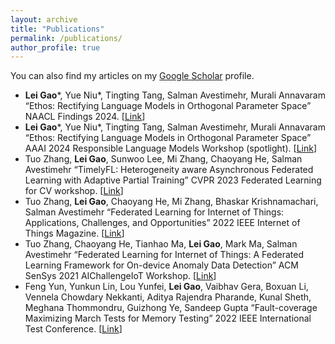 ```yaml
---
layout: archive
title: "Publications"
permalink: /publications/
author_profile: true
---
```



You can also find my articles on my [Google Scholar](https://scholar.google.com/citations?user=TxzNHuIAAAAJ&hl=en) profile.


* **Lei Gao***, Yue Niu*, Tingting Tang, Salman Avestimehr, Murali Annavaram “Ethos: Rectifying Language Models in Orthogonal Parameter Space” NAACL Findings 2024. [[Link](https://arxiv.org/abs/2403.08994)]
* **Lei Gao***, Yue Niu*, Tingting Tang, Salman Avestimehr, Murali Annavaram “Ethos: Rectifying Language Models in Orthogonal Parameter Space” AAAI 2024 Responsible Language Models Workshop (spotlight). [[Link](https://arxiv.org/abs/2403.08994)]
* Tuo Zhang, **Lei Gao**, Sunwoo Lee, Mi Zhang, Chaoyang He, Salman Avestimehr “TimelyFL: Heterogeneity aware Asynchronous Federated Learning with Adaptive Partial Training” CVPR 2023 Federated Learning for CV workshop. [[Link](https://arxiv.org/abs/2304.06947)]
* Tuo Zhang, **Lei Gao**, Chaoyang He, Mi Zhang, Bhaskar Krishnamachari, Salman Avestimehr “Federated Learning for Internet of Things: Applications, Challenges, and Opportunities” 2022 IEEE Internet of Things Magazine. [[Link](https://arxiv.org/abs/2111.07494)]
* Tuo Zhang, Chaoyang He, Tianhao Ma, **Lei Gao**, Mark Ma, Salman Avestimehr “Federated Learning for Internet of Things: A Federated Learning Framework for On-device Anomaly Data Detection” ACM SenSys 2021 AIChallengeIoT Workshop. [[Link](https://arxiv.org/abs/2106.07976)]
* Feng Yun, Yunkun Lin, Lou Yunfei, **Lei Gao**, Vaibhav Gera, Boxuan Li, Vennela Chowdary Nekkanti, Aditya Rajendra Pharande, Kunal Sheth, Meghana Thommondru, Guizhong Ye, Sandeep Gupta “Fault-coverage Maximizing March Tests for Memory Testing” 2022 IEEE International Test Conference. [[Link](https://ieeexplore.ieee.org/document/9983898)]